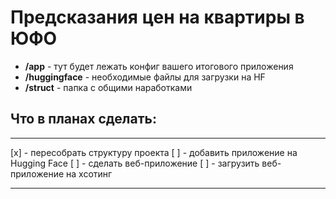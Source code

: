 # Предсказания цен на квартиры в ЮФО

- **/app** - тут будет лежать конфиг вашего итогового приложения
- **/huggingface** - необходимые файлы для загрузки на HF
- **/struct** - папка с общими наработками

## Что в планах сделать:

---

[x] - пересобрать структуру проекта
[ ] - добавить приложение на Hugging Face
[ ] - сделать веб-приложение
[ ] - загрузить веб-приложение на хсотинг

---

